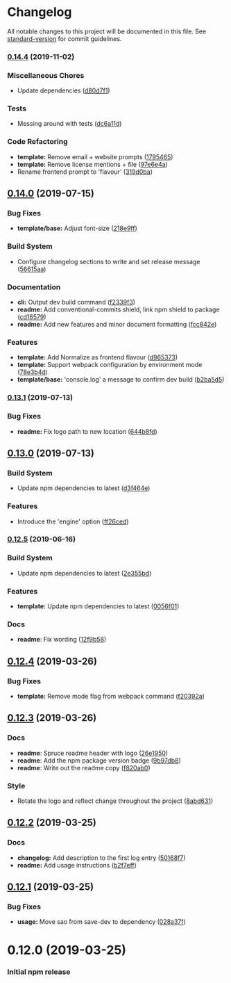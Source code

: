# Changelog

All notable changes to this project will be documented in this file. See [standard-version](https://github.com/conventional-changelog/standard-version) for commit guidelines.

### [0.14.4](https://github.com/cristovaov/web-starter-pack/compare/v0.14.0...v0.14.4) (2019-11-02)


### Miscellaneous Chores

* Update dependencies ([d80d7f1](https://github.com/cristovaov/web-starter-pack/commit/d80d7f186055135bdd8adc74c3ac5490462492e2))


### Tests

* Messing around with tests ([dc6a11d](https://github.com/cristovaov/web-starter-pack/commit/dc6a11d68c297fc3e3b7c7925bb112c06b24acdb))


### Code Refactoring

* **template:** Remove email + website prompts ([1795465](https://github.com/cristovaov/web-starter-pack/commit/1795465bc08feb0dda3b79b952cd1937edc32da7))
* **template:** Remove license mentions + file ([97e6e4a](https://github.com/cristovaov/web-starter-pack/commit/97e6e4adeb998123877e99845f7b20ac93c7be6b))
* Rename frontend prompt to 'flavour' ([319d0ba](https://github.com/cristovaov/web-starter-pack/commit/319d0ba4793fb9805b5bd162a4d20382e8e63e1c))

## [0.14.0](https://github.com/cristovaov/web-starter-pack/compare/v0.13.1...v0.14.0) (2019-07-15)


### Bug Fixes

* **template/base:** Adjust font-size ([218e9ff](https://github.com/cristovaov/web-starter-pack/commit/218e9ff))


### Build System

* Configure changelog sections to write and set release message ([56615aa](https://github.com/cristovaov/web-starter-pack/commit/56615aa))


### Documentation

* **cli:** Output dev build command ([f2339f3](https://github.com/cristovaov/web-starter-pack/commit/f2339f3))
* **readme:** Add conventional-commits shield, link npm shield to package ([cd16579](https://github.com/cristovaov/web-starter-pack/commit/cd16579))
* **readme:** Add new features and minor document formatting ([fcc842e](https://github.com/cristovaov/web-starter-pack/commit/fcc842e))


### Features

* **template:** Add Normalize as frontend flavour ([d965373](https://github.com/cristovaov/web-starter-pack/commit/d965373))
* **template:** Support webpack configuration by environment mode ([78e3b4d](https://github.com/cristovaov/web-starter-pack/commit/78e3b4d))
* **template/base:** 'console.log' a message to confirm dev build ([b2ba5d5](https://github.com/cristovaov/web-starter-pack/commit/b2ba5d5))



### [0.13.1](https://github.com/cristovaov/web-starter-pack/compare/v0.13.0...v0.13.1) (2019-07-13)


### Bug Fixes

* **readme:** Fix logo path to new location ([644b8fd](https://github.com/cristovaov/web-starter-pack/commit/644b8fd))



## [0.13.0](https://github.com/cristovaov/web-starter-pack/compare/v0.12.5...v0.13.0) (2019-07-13)


### Build System

* Update npm dependencies to latest ([d3f464e](https://github.com/cristovaov/web-starter-pack/commit/d3f464e))


### Features

* Introduce the 'engine' option ([ff26ced](https://github.com/cristovaov/web-starter-pack/commit/ff26ced))



### [0.12.5](https://github.com/cristovaov/web-starter-pack/compare/v0.12.4...v0.12.5) (2019-06-16)


### Build System

* Update npm dependencies to latest ([2e355bd](https://github.com/cristovaov/web-starter-pack/commit/2e355bd))


### Features

* **template:** Update npm dependencies to latest ([0056f01](https://github.com/cristovaov/web-starter-pack/commit/0056f01))


### Docs

* **readme**: Fix wording ([12f9b58](https://github.com/cristovaov/web-starter-pack/commit/12f9b58))



## [0.12.4](https://github.com/cristovaov/web-starter-pack/compare/v0.12.3...v0.12.4) (2019-03-26)


### Bug Fixes

* **template:** Remove mode flag from webpack command ([f20392a](https://github.com/cristovaov/web-starter-pack/commit/f20392a))



## [0.12.3](https://github.com/cristovaov/web-starter-pack/compare/v0.12.2...v0.12.3) (2019-03-26)


### Docs

* **readme**: Spruce readme header with logo ([26e1950](https://github.com/cristovaov/web-starter-pack/commit/26e1950))
* **readme**: Add the npm package version badge ([9b97db8](https://github.com/cristovaov/web-starter-pack/commit/9b97db8))
* **readme**: Write out the readme copy ([f820ab0](https://github.com/cristovaov/web-starter-pack/commit/f820ab0))


### Style

* Rotate the logo and reflect change throughout the project ([8abd631](https://github.com/cristovaov/web-starter-pack/commit/8abd631))



## [0.12.2](https://github.com/cristovaov/web-starter-pack/compare/v0.12.1...v0.12.2) (2019-03-25)


### Docs

* **changelog:** Add description to the first log entry ([50168f7](https://github.com/cristovaov/web-starter-pack/commit/50168f7))
* **readme:** Add usage instructions ([b2f7eff](https://github.com/cristovaov/web-starter-pack/commit/b2f7eff))



## [0.12.1](https://github.com/cristovaov/web-starter-pack/compare/v0.12.0...v0.12.1) (2019-03-25)


### Bug Fixes

* **usage:** Move sao from save-dev to dependency ([028a37f](https://github.com/cristovaov/web-starter-pack/commit/028a37f))



# 0.12.0 (2019-03-25)


### Initial npm release
